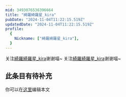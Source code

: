 ```yaml
---
mid: 3493076536396664
title: "綺羅綺羅星_kira"
pubDate: "2024-11-04T11:22:15.519Z"
updatedDate: "2024-11-04T11:22:15.519Z"
profile:
  {
    Nickname: ["綺羅綺羅星_kira"],
  }
---
```


关注[綺羅綺羅星_kira](https://space.bilibili.com/3493076536396664)谢谢喵~ 关注[綺羅綺羅星_kira](https://space.bilibili.com/3493076536396664)谢谢喵~

## 此条目有待补充
你可以在[这里](https://github.com/Yuhanawa/VTuber.ICU-Content/edit/master/v/綺羅綺羅星_kira/index.md)编辑本文
